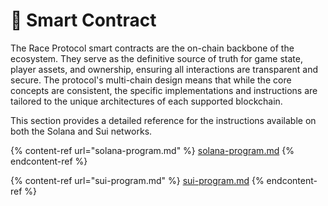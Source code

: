 # 📃 Smart Contract

The Race Protocol smart contracts are the on-chain backbone of the ecosystem. They serve as the definitive source of truth for game state, player assets, and ownership, ensuring all interactions are transparent and secure. The protocol's multi-chain design means that while the core concepts are consistent, the specific implementations and instructions are tailored to the unique architectures of each supported blockchain.

This section provides a detailed reference for the instructions available on both the Solana and Sui networks.

{% content-ref url="solana-program.md" %}
[solana-program.md](solana-program.md)
{% endcontent-ref %}

{% content-ref url="sui-program.md" %}
[sui-program.md](sui-program.md)
{% endcontent-ref %}
